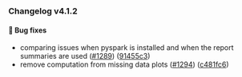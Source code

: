 ### Changelog v4.1.2


#### 🐛 Bug fixes

* comparing issues when pyspark is installed and when the report summaries are used ([#1289](https://github.com/ydataai/ydata-profiling/issues/1289)) ([91455c3](https://github.com/ydataai/ydata-profiling/commit/91455c3dc1de874c0a36e1979bf78398463dcdef))
* remove computation from missing data plots ([#1294](https://github.com/ydataai/ydata-profiling/issues/1294)) ([c481fc6](https://github.com/ydataai/ydata-profiling/commit/c481fc6cc628a7f62c5b3372902a54fef5736462))